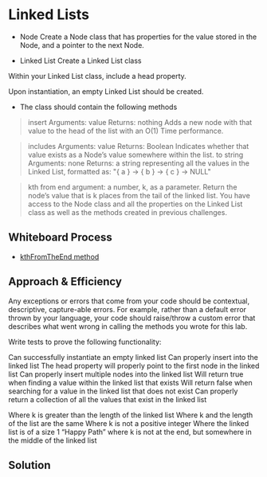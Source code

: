 # Linked Lists

- Node
Create a Node class that has properties for the value stored in the Node, and a pointer to the next Node.

- Linked List
Create a Linked List class

Within your Linked List class, include a head property.

Upon instantiation, an empty Linked List should be created.

- The class should contain the following methods
> insert
> Arguments: value
> Returns: nothing
> Adds a new node with that value to the head of the list with an O(1) Time performance.

> includes
> Arguments: value
> Returns: Boolean
> Indicates whether that value exists as a Node’s value somewhere within the list.
to string
> Arguments: none
> Returns: a string representing all the values in the Linked List, formatted as:
"{ a } -> { b } -> { c } -> NULL"

> kth from end
> argument: a number, k, as a parameter.
> Return the node’s value that is k places from the tail of the linked list.
> You have access to the Node class and all the properties on the Linked List class as well as the methods created in previous challenges.

## Whiteboard Process
- [kthFromTheEnd method](kthPseudoCode.png)

## Approach & Efficiency
Any exceptions or errors that come from your code should be contextual, descriptive, capture-able errors. For example, rather than a default error thrown by your language, your code should raise/throw a custom error that describes what went wrong in calling the methods you wrote for this lab.

Write tests to prove the following functionality:

Can successfully instantiate an empty linked list
Can properly insert into the linked list
The head property will properly point to the first node in the linked list
Can properly insert multiple nodes into the linked list
Will return true when finding a value within the linked list that exists
Will return false when searching for a value in the linked list that does not exist
Can properly return a collection of all the values that exist in the linked list

Where k is greater than the length of the linked list
Where k and the length of the list are the same
Where k is not a positive integer
Where the linked list is of a size 1
“Happy Path” where k is not at the end, but somewhere in the middle of the linked list

## Solution
<!-- Show how to run your code, and examples of it in action -->
